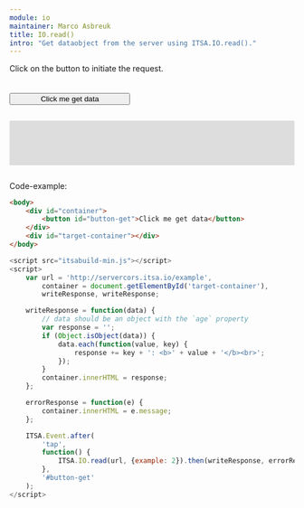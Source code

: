 ```yaml
---
module: io
maintainer: Marco Asbreuk
title: IO.read()
intro: "Get dataobject from the server using ITSA.IO.read()."
---
```


<style type="text/css">
    #container {
        margin: 2em 0;
        min-height: 2em;
    }
    #container button {
        margin-top: 0.5em;
        min-width: 16em;
    }
    #target-container {
        margin: 2em 0;
        padding: 1em;
        min-height: 3.6em;
        background-color: #ddd;
    }
</style>

Click on the button to initiate the request.

<div id="container">
    <button id="button-get" class="pure-button pure-button-primary pure-button-bordered">Click me get data</button>
</div>
<div id="target-container"></div>

Code-example:

```html
<body>
    <div id="container">
        <button id="button-get">Click me get data</button>
    </div>
    <div id="target-container"></div>
</body>
```

```js
<script src="itsabuild-min.js"></script>
<script>
    var url = 'http://servercors.itsa.io/example',
        container = document.getElementById('target-container'),
        writeResponse, writeResponse;

    writeResponse = function(data) {
        // data should be an object with the `age` property
        var response = '';
        if (Object.isObject(data)) {
            data.each(function(value, key) {
                response += key + ': <b>' + value + '</b><br>';
            });
        }
        container.innerHTML = response;
    };

    errorResponse = function(e) {
        container.innerHTML = e.message;
    };

    ITSA.Event.after(
        'tap',
        function() {
            ITSA.IO.read(url, {example: 2}).then(writeResponse, errorResponse);
        },
        '#button-get'
    );
</script>
```

<script src="../../dist/itsabuild-min.js"></script>
<script>
    var url = 'http://servercors.itsa.io/example',
        container = document.getElementById('target-container'),
        writeResponse, writeResponse;

    writeResponse = function(data) {
        // data should be an object with the `age` property
        var response = '';
        if (Object.isObject(data)) {
            data.each(function(value, key) {
                response += key + ': <b>' + value + '</b><br>';
            });
        }
        container.innerHTML = response;
    };

    errorResponse = function(e) {
        container.innerHTML = e.message;
    };

    ITSA.Event.after(
        'tap',
        function() {
            ITSA.IO.read(url, {example: 2}).then(writeResponse, errorResponse);
        },
        '#button-get'
    );
</script>
